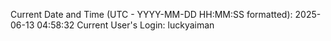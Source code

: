 Current Date and Time (UTC - YYYY-MM-DD HH:MM:SS formatted): 2025-06-13 04:58:32
Current User's Login: luckyaiman
